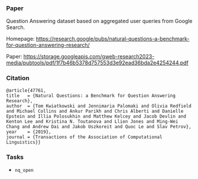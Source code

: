 ### Paper

Question Answering dataset based on aggregated user queries from Google Search.

Homepage: https://research.google/pubs/natural-questions-a-benchmark-for-question-answering-research/

Paper: https://storage.googleapis.com/gweb-research2023-media/pubtools/pdf/1f7b46b5378d757553d3e92ead36bda2e4254244.pdf


### Citation

```
@article{47761,
title	= {Natural Questions: a Benchmark for Question Answering Research},
author	= {Tom Kwiatkowski and Jennimaria Palomaki and Olivia Redfield and Michael Collins and Ankur Parikh and Chris Alberti and Danielle Epstein and Illia Polosukhin and Matthew Kelcey and Jacob Devlin and Kenton Lee and Kristina N. Toutanova and Llion Jones and Ming-Wei Chang and Andrew Dai and Jakob Uszkoreit and Quoc Le and Slav Petrov},
year	= {2019},
journal	= {Transactions of the Association of Computational Linguistics}}
```

### Tasks

* `nq_open`
